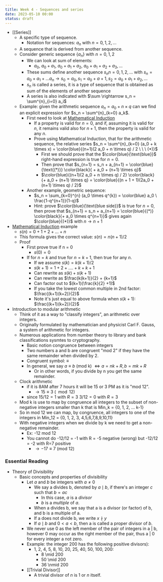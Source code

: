```yaml
---
title: Week 4 - Sequences and series
date: 2023-05-10 00:00
status: draft
---
```



* [[Series]]
    * A specific type of sequence.
        * Notation for sequences: $a_n$ with $n=0,1,2,...$
    * A sequence that is derived from another sequence.
    * Consider generic sequence $\{a_n\}$ with $n=0,1,2$
        *  We can look at sum of elements:
            * $a_0, \ a_0+a_1, \ a_0+a_1+a_2, \ a_0 + a_1 +a_2+a_3,...$
        * These sums define another sequence ${s_n} n=0,1,2,...$ with $s_n = a_0 + a_1 + ... a_n \rightarrow s_0 = a_0, s_1 = a_0 + a+1, s_2 = a_0 + a_1 + a_2, ...$
        * ${s_n}$ is called a series, it is a type of sequence that is obtained as sum of the elements of another sequence
        * A series is also indicated with $\sum \rightarrow s_n = \sum^{n}_{i=0} a_i$
    * Example: given the arithmetic sequence $a_n = a_0 + n \times q$ can we find an explicit expression for $s_n  = \sum^{n}_{k=0} a_k$.
        * First need to look at [Mathematical Induction](../../../../permanent/induction.md)
            * If a property is valid for $n=0$, and if, assuming it is valid for $n$, it remains valid also for $n + 1$, then the property is valid for any $n$.
            * Prove using Mathematical Induction, that for the arithmetic sequence, the relative series $s_n =  \sum^{n}_{k=0} (a_0 + k \times x) = \color{blue}{(n+1)(2 a_0 + n \times q) / 2 \ \ \ (*)}$ 
                * First we should prove that the $\color{blue}{\text{blue}}$ right-hand expression is true for $n=0$.
                * Then prove that $s_{n+1} = s_n + a_{n+1} = \color{blue} {\text{(*)}} \color{black}{ + a_0 + (n+1) \times q}$ 
                * $\color{blue}{(n+1)(2 a_0 + n \times q) / 2} \color{black}{+ a_0 + (n+1) \times q} = \color{blue}{(n + 1 + 1)(2a_0 + (n+1) \times q) / 2}$
        * Another example, geometric sequence:
            * $s_n = \sum_{k=0}^{n} (a_0 \times q^{k}) = \color{blue} a_0 \ \frac{1-q^{n+1}}{1-q}$
            * Hint: prove $\color{blue}{\text{blue side}}$ is true for $n=0$, then prove that $s_{n+1} = s_n + a_{n+1} = \color{blue}{(*)} \color{black}{+ a_0 \times q^{n+1}}$ gives again $\color{blue}{(*)}$ with $n \rightarrow n + 1$
* [Mathematical Induction](../../../../permanent/induction.md) example
    * $s(n) = 0 + 1 + 2 + ... + n$
    * This formula gives the correct value: $s(n) = n(n+1)/2$
    * Proof
        * First prove true if n = 0
            * $s(0) = 0$
        * If for $n = k$ and true for $n = k + 1$, then true for any $n$.
            * If we assume $s(k) = k(k + 1) / 2$
            * $s(k+1) = 1 + 2 + .... + k + k + 1$
            * Can rewrite as $s(k) + s(k + 1)$
            * Can rewrite as $\frac{k(k+1)}{2} + {k+1}$
            * Can factor out to $(k+1)(\frac{k}{2} +1)$
            * If you take the lowest common multiple in 2nd factor: $\frac{(k+1)(k+2)}{2}$
            * Note it's just equal to above formula when $s(k+1)$: $\frac{(k+1)(k+2)}{2}$
* Introduction to modular arithmetic
    * Think of it as a way to "classify integers", an arithmetic over integers.
    * Originally formulated by mathematician and physicist Carl F. Gauss, a system of arithmetic for integers.
    * Numerous applications from number theory to library and bank classifications sysmtes to cryptography.
        * Basic notion congruence between integers
        * Two numbers a and b are congruent "mod 2" if they have the same remainder when divided by 2.
        * Congruent symbol: $\equiv$
        * In general, we say $a \equiv b$ (mod k) $\Leftrightarrow a = nk + R, b=mk + R$ 
            * Or in other words, if you divide by n you get the same remainder.
    * Clock arithmetic
        * if it is 8AM after 7 hours it will be 15 or 3 PM as it is "mod 12".
            * $\rightarrow 15 \equiv 3$ $(\mod 12)$
        * since $15/12=1$ with $R=3$ $3/12=0$ with $R=3$
    * Mod k is use to map by congruence all integers to the subset of non-negative integers smaller than k that is Min_k = {0, 1, 2, ... k-1}
    * So in mod 12 we can map, by congruence, all integers to one of the integers in Min_12 = {0, 1, 2, 3, 4,5,6,7,8,9,10,11}
    * With negative integers when we divide by k we need to get a non-negative remainder.
        * Ex: -12 mod 12
        * You cannot do -12/12 = -1 with R = -5 negative (wrong) but -12/12 = -2 with R=7 positive
            * $\rightarrow -17 \equiv 7$ (mod 12)

### Essential Reading
            
* Theory of Divisibility
    * Basic concepts and properties of divisibility
        * Let $a$ and $b$ be integers with $a \ne  0$
            * We say a divides b, denoted by $a \mid b$, if there's an integer $c$ such that $b = ac$
                * In this case, $a$ is a *divisor* 
                * $b$ is a *multiple* of $a$.
            * When a divides b, we say that a is a divisor (or factor) of b, and b is a multiple of a.
            * If a does not divide b, we write $x\nmid y$
            * If $a \mid b$ and $0 < a < b$, then a is called a proper divisor of $b$.
        * We never use 0 as the left member of the pair of integers in a | b, however 0 may occur as the right member of the pair, thus a | 0 for every integer a not zero.
        * Example: the integer 200 has the following positive divisors):
            * 1, 2, 4, 5, 8, 10, 20, 25, 40, 50, 100, 200:
                * 8 \mid 200
                * 50 \mid 200
                * 36 \nmid 200
        * [[Trivial Divisor]]
            * A trivial divisor of $n$ is $1$ or $n$ itself.